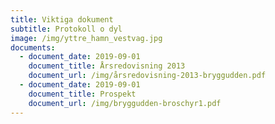 ```yaml
---
title: Viktiga dokument
subtitle: Protokoll o dyl
image: /img/yttre_hamn_vestvag.jpg
documents:
  - document_date: 2019-09-01
    document_title: Årsredovisning 2013
    document_url: /img/årsredovisning-2013-bryggudden.pdf
  - document_date: 2019-09-01
    document_title: Prospekt
    document_url: /img/bryggudden-broschyr1.pdf
---
```


